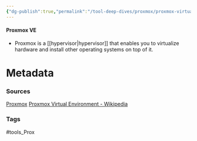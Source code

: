 ```yaml
---
{"dg-publish":true,"permalink":"/tool-deep-dives/proxmox/proxmox-virtual-environment/","noteIcon":""}
---
```


#### Proxmox VE
- Proxmox is a [[hypervisor\|hypervisor]] that enables you to virtualize hardware and install other operating systems on top of it.




# Metadata

### Sources
[Proxmox](https://www.proxmox.com/en/)
[Proxmox Virtual Environment - Wikipedia](https://en.wikipedia.org/wiki/Proxmox_Virtual_Environment)
### Tags
#tools_Prox  




